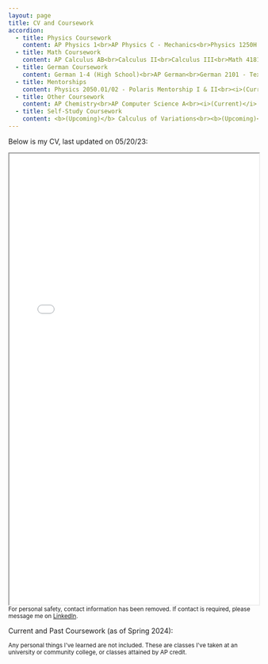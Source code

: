 ```yaml
---
layout: page
title: CV and Coursework
accordion: 
  - title: Physics Coursework
    content: AP Physics 1<br>AP Physics C - Mechanics<br>Physics 1250H - Honors Mechanics, Conservation Laws, and Special Relativity<br>Physics 1251H - Honors E&M, Thermal Physics, Waves, and Quantum Physics<br>Physics 2300 - Intermediate Mechanics I<br><i>(Current)</i> Physics 2301 - Intermediate Mechanics II<br><i>(Current)</i> Physics 3700 - Experimental Physics Instrumentation and Data Analysis Lab<br><b>(Upcoming)</b> Physics 5400H - Honors Intermediate Electricity & Magnetism<br><b>(Upcoming)</b> Physics 5500H - Honors Quantum Mechanics I<br><b>(Upcoming)</b> Physics 5680 - Big Data Analytics in Physics
  - title: Math Coursework
    content: AP Calculus AB<br>Calculus II<br>Calculus III<br>Math 4181H - Honors Analysis I<br>Math 4182H - Honors Analysis II<br>Math 2415 - Ordinary and Partial Differential Equations<br>Math 2568 - Linear Algebra<br><b>(Upcoming)</b> Math 5756 - Mathematical Methods in Relativity Theory I
  - title: German Coursework
    content: German 1-4 (High School)<br>AP German<br>German 2101 - Texts & Contexts I<br>German 2102 - Texts & Contexts II<br><i>(Current)</i> German 3102 - News & Views, Conversations about Current Issues<br><b>(Upcoming)</b> Goethe-Institut Study Abroad Program<br><b>(Upcoming)</b> German 3200 - Topics in German Literature, Art, and Film
  - title: Mentorships
    content: Physics 2050.01/02 - Polaris Mentorship I & II<br><i>(Current)</i> STEP Mentorship
  - title: Other Coursework
    content: AP Chemistry<br>AP Computer Science A<br><i>(Current)</i> Public Affairs 5513/4 - Excel Basic and Advanced Skills
  - title: Self-Study Coursework
    content: <b>(Upcoming)</b> Calculus of Variations<br><b>(Upcoming)</b> Tensor Calculus for Physics<br>
---
```


<p class="message">Below is my CV, last updated on 05/20/23: </p>

<iframe src="/pdfs/CV__Obscured_Copy_.pdf" width="100%" height="910px"></iframe>
<sub>For personal safety, contact information has been removed. If contact is required, please message me on <a href="https://linkedin.com/in/neilghugare" target="_blank" rel="noopener noreferrer">LinkedIn</a>.</sub>

<br>

<p class="message">Current and Past Coursework (as of Spring 2024): </p>
<sub>Any personal things I've learned are not included. These are classes I've taken at an university or community college, or classes attained by AP credit.</sub>